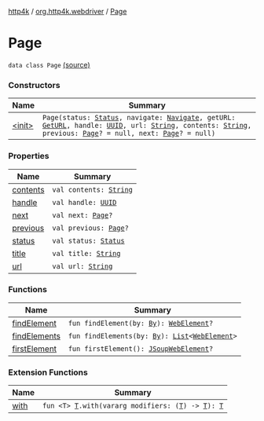 [http4k](../../index.md) / [org.http4k.webdriver](../index.md) / [Page](./index.md)

# Page

`data class Page` [(source)](https://github.com/http4k/http4k/blob/master/http4k-testing-webdriver/src/main/kotlin/org/http4k/webdriver/Page.kt#L9)

### Constructors

| Name | Summary |
|---|---|
| [&lt;init&gt;](-init-.md) | `Page(status: `[`Status`](../../org.http4k.core/-status/index.md)`, navigate: `[`Navigate`](../-navigate.md)`, getURL: `[`GetURL`](../-get-u-r-l.md)`, handle: `[`UUID`](https://docs.oracle.com/javase/9/docs/api/java/util/UUID.html)`, url: `[`String`](https://kotlinlang.org/api/latest/jvm/stdlib/kotlin/-string/index.html)`, contents: `[`String`](https://kotlinlang.org/api/latest/jvm/stdlib/kotlin/-string/index.html)`, previous: `[`Page`](./index.md)`? = null, next: `[`Page`](./index.md)`? = null)` |

### Properties

| Name | Summary |
|---|---|
| [contents](contents.md) | `val contents: `[`String`](https://kotlinlang.org/api/latest/jvm/stdlib/kotlin/-string/index.html) |
| [handle](handle.md) | `val handle: `[`UUID`](https://docs.oracle.com/javase/9/docs/api/java/util/UUID.html) |
| [next](next.md) | `val next: `[`Page`](./index.md)`?` |
| [previous](previous.md) | `val previous: `[`Page`](./index.md)`?` |
| [status](status.md) | `val status: `[`Status`](../../org.http4k.core/-status/index.md) |
| [title](title.md) | `val title: `[`String`](https://kotlinlang.org/api/latest/jvm/stdlib/kotlin/-string/index.html) |
| [url](url.md) | `val url: `[`String`](https://kotlinlang.org/api/latest/jvm/stdlib/kotlin/-string/index.html) |

### Functions

| Name | Summary |
|---|---|
| [findElement](find-element.md) | `fun findElement(by: `[`By`](https://seleniumhq.github.io/selenium/docs/api/java/org/openqa/selenium/By.html)`): `[`WebElement`](https://seleniumhq.github.io/selenium/docs/api/java/org/openqa/selenium/WebElement.html)`?` |
| [findElements](find-elements.md) | `fun findElements(by: `[`By`](https://seleniumhq.github.io/selenium/docs/api/java/org/openqa/selenium/By.html)`): `[`List`](https://kotlinlang.org/api/latest/jvm/stdlib/kotlin.collections/-list/index.html)`<`[`WebElement`](https://seleniumhq.github.io/selenium/docs/api/java/org/openqa/selenium/WebElement.html)`>` |
| [firstElement](first-element.md) | `fun firstElement(): `[`JSoupWebElement`](../-j-soup-web-element/index.md)`?` |

### Extension Functions

| Name | Summary |
|---|---|
| [with](../../org.http4k.core/with.md) | `fun <T> `[`T`](../../org.http4k.core/with.md#T)`.with(vararg modifiers: (`[`T`](../../org.http4k.core/with.md#T)`) -> `[`T`](../../org.http4k.core/with.md#T)`): `[`T`](../../org.http4k.core/with.md#T) |

